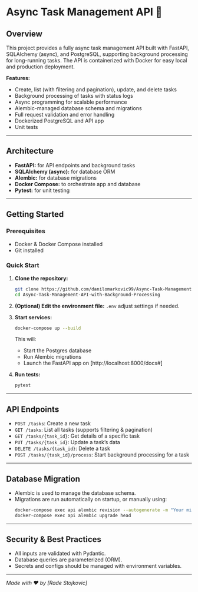 # Async Task Management API 🚀

## Overview

This project provides a fully async task management API built with FastAPI, SQLAlchemy (async), and PostgreSQL, supporting background processing for long-running tasks. The API is containerized with Docker for easy local and production deployment.

**Features:**
- Create, list (with filtering and pagination), update, and delete tasks
- Background processing of tasks with status logs
- Async programming for scalable performance
- Alembic-managed database schema and migrations
- Full request validation and error handling
- Dockerized PostgreSQL and API app
- Unit tests

---

## Architecture

- **FastAPI:** for API endpoints and background tasks
- **SQLAlchemy (async):** for database ORM
- **Alembic:** for database migrations
- **Docker Compose:** to orchestrate app and database
- **Pytest:** for unit testing

---

## Getting Started

### Prerequisites

- Docker & Docker Compose installed
- Git installed

### Quick Start

1. **Clone the repository:**
    ```sh
    git clone https://github.com/danilomarkovic99/Async-Task-Management-API-with-Background-Processing
    cd Async-Task-Management-API-with-Background-Processing
    ```

2. **(Optional) Edit the environment file:**
    `.env` adjust settings if needed.

3. **Start services:**
    ```sh
    docker-compose up --build
    ```
    This will:
    - Start the Postgres database
    - Run Alembic migrations
    - Launch the FastAPI app on [http://localhost:8000/docs#]

4. **Run tests:**
    ```sh
    pytest
    ```

---

## API Endpoints

- `POST /tasks`: Create a new task
- `GET /tasks`: List all tasks (supports filtering & pagination)
- `GET /tasks/{task_id}`: Get details of a specific task
- `PUT /tasks/{task_id}`: Update a task’s data
- `DELETE /tasks/{task_id}`: Delete a task
- `POST /tasks/{task_id}/process`: Start background processing for a task

---

## Database Migration

- Alembic is used to manage the database schema.
- Migrations are run automatically on startup, or manually using:
    ```sh
    docker-compose exec api alembic revision --autogenerate -m "Your migration name"
    docker-compose exec api alembic upgrade head
    ```

---

## Security & Best Practices

- All inputs are validated with Pydantic.
- Database queries are parameterized (ORM).
- Secrets and configs should be managed with environment variables.

---

*Made with ❤️ by [Rade Stojkovic]*

